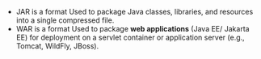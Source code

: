 - JAR is a format Used to package Java classes, libraries, and resources into a single compressed file.
- WAR is a format Used to package **web applications** (Java EE/ Jakarta EE) for deployment on a servlet container or application server (e.g., Tomcat, WildFly, JBoss).